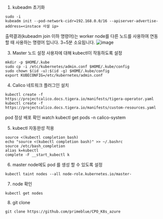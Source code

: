 
1. kubeadm 초기화
```
sudo -i 
kubeadm init --pod-network-cidr=192.168.0.0/16 --apiserver-advertise-address=<instace 사설 ip>
```
출력결과(kubeadm join 이하 명령어)는 worker node를 다른 노드를 사용하여 연동할 때 사용하는 명령어 입니다.
3~5분 소요됩니다.
![image](https://user-images.githubusercontent.com/92773629/137877948-678049de-4e17-4e11-be31-00daee62ef62.png)




3. Master 노드 설정
사용자에 대해 kubectl이 작동하도록 설정
```
mkdir -p $HOME/.kube
sudo cp -i /etc/kubernetes/admin.conf $HOME/.kube/config
sudo chown $(id -u):$(id -g) $HOME/.kube/config
export KUBECONFIG=/etc/kubernetes/admin.conf
```

4. Calico 네트워크 플러그인 설치
```
kubectl create -f https://projectcalico.docs.tigera.io/manifests/tigera-operator.yaml
kubectl create -f https://projectcalico.docs.tigera.io/manifests/custom-resources.yaml

```
pod 정상 배포 확인
watch kubectl get pods -n calico-system


5. kubectl 자동완성 적용
```
source <(kubectl completion bash)
echo "source <(kubectl completion bash)" >> ~/.bashrc
source /etc/bash_completion
alias k=kubectl
complete -F __start_kubectl k
```
6. master node에도 pod 를 생성 할 수 있도록 설정
```
kubectl taint nodes --all node-role.kubernetes.io/master-
```

7. node 확인
```
kubectl get nodes
```

8. git clone
```
git clone https://github.com/primeblue/CPO_K8s_azure
```
